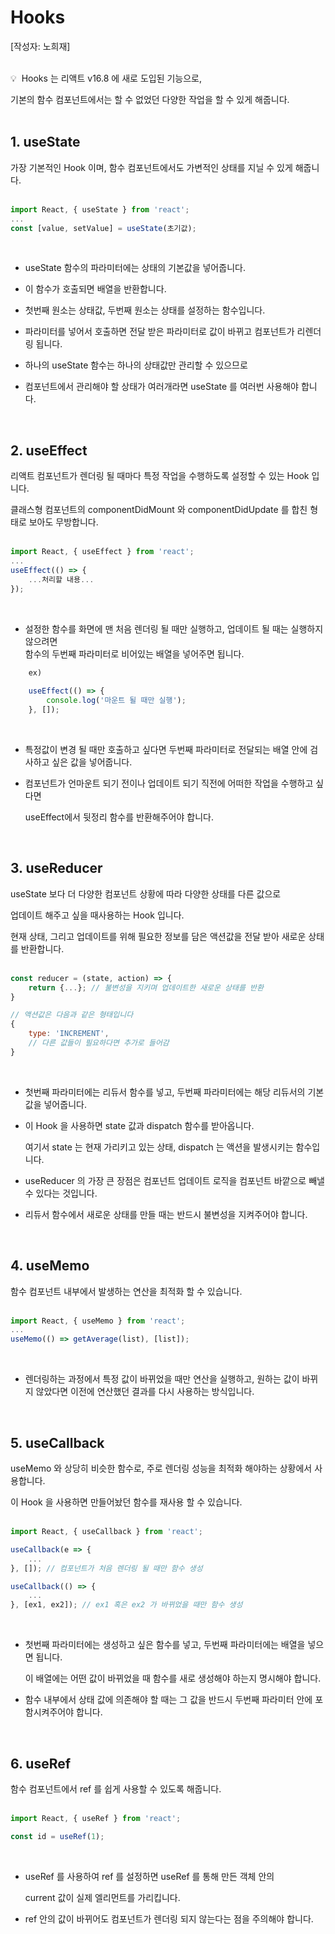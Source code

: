 # Hooks

[작성자: 노희재]
</br>
</br>

💡  Hooks 는 리액트 v16.8 에 새로 도입된 기능으로,

기본의 함수 컴포넌트에서는 할 수 없었던 다양한 작업을 할 수 있게 해줍니다.
</br>
</br>

## 1. useState

가장 기본적인 Hook 이며, 함수 컴포넌트에서도 가변적인 상태를 지닐 수 있게 해줍니다.
</br>
</br>

```jsx
import React, { useState } from 'react';
...
const [value, setValue] = useState(초기값);
```
</br>

- useState 함수의 파라미터에는 상태의 기본값을 넣어줍니다.

- 이 함수가 호출되면 배열을 반환합니다.
  
- 첫번째 원소는 상태값, 두번째 원소는 상태를 설정하는 함수입니다.
  
- 파라미터를 넣어서 호출하면 전달 받은 파라미터로 값이 바뀌고 컴포넌트가 리렌더링 됩니다.
  
- 하나의 useState 함수는 하나의 상태값만 관리할 수 있으므로
  
- 컴포넌트에서 관리해야 할 상태가 여러개라면 useState 를 여러번 사용해야 합니다.
</br>

## 2. useEffect

리액트 컴포넌트가 렌더링 될 때마다 특정 작업을 수행하도록 설정할 수 있는 Hook 입니다.

클래스형 컴포넌트의 componentDidMount 와 componentDidUpdate 를 합친 형태로 보아도 무방합니다.
</br>
</br>
```jsx
import React, { useEffect } from 'react';
...
useEffect(() => {
	...처리할 내용...
});
```
</br>

- 설정한 함수를 화면에 맨 처음 렌더링 될 때만 실행하고, 업데이트 될 때는 실행하지 않으려면</br>함수의 두번째 파라미터로 비어있는 배열을 넣어주면 됩니다.
    
```jsx
    ex)
    
    useEffect(() => {
    	console.log('마운트 될 때만 실행');
    }, []);
```
    
</br>

- 특정값이 변경 될 때만 호출하고 싶다면 두번째 파라미터로 전달되는 배열 안에 검사하고 싶은 값을 넣어줍니다.
    
- 컴포넌트가 언마운트 되기 전이나 업데이트 되기 직전에 어떠한 작업을 수행하고 싶다면
    
    useEffect에서 뒷정리 함수를 반환해주어야 합니다.
    
</br>

## 3. useReducer

useState 보다 더 다양한 컴포넌트 상황에 따라 다양한 상태를 다른 값으로

업데이트 해주고 싶을 때사용하는 Hook 입니다.

현재 상태, 그리고 업데이트를 위해 필요한 정보를 담은 액션값을 전달 받아 새로운 상태를 반환합니다.
</br>
</br>

```jsx
const reducer = (state, action) => {
	return {...}; // 불변성을 지키며 업데이트한 새로운 상태를 반환
}

// 액션값은 다음과 같은 형태입니다
{
	type: 'INCREMENT',
	// 다른 값들이 필요하다면 추가로 들어감
}
```
</br>

- 첫번째 파라미터에는 리듀서 함수를 넣고, 두번째 파라미터에는 해당 리듀서의 기본값을 넣어줍니다.
- 이 Hook 을 사용하면 state 값과 dispatch 함수를 받아옵니다.
    
    여기서 state 는 현재 가리키고 있는 상태, dispatch 는 액션을 발생시키는 함수입니다.
    
- useReducer 의 가장 큰 장점은 컴포넌트 업데이트 로직을 컴포넌트 바깥으로 빼낼 수 있다는 것입니다.
- 리듀서 함수에서 새로운 상태를 만들 때는 반드시 불변성을 지켜주어야 합니다.

</br>

## 4. useMemo

함수 컴포넌트 내부에서 발생하는 연산을 최적화 할 수 있습니다.
</br>
</br>

```jsx
import React, { useMemo } from 'react';
...
useMemo(() => getAverage(list), [list]);
```

</br>

- 렌더링하는 과정에서 특정 값이 바뀌었을 때만 연산을 실행하고,
원하는 값이 바뀌지 않았다면 이전에 연산했던 결과를 다시 사용하는 방식입니다.

</br>

## 5. useCallback

useMemo 와 상당히 비슷한 함수로, 주로 렌더링 성능을 최적화 해야하는 상황에서 사용합니다.

이 Hook 을 사용하면 만들어놨던 함수를 재사용 할 수 있습니다.
</br>
</br>

```jsx
import React, { useCallback } from 'react';

useCallback(e => {
	...
}, []); // 컴포넌트가 처음 렌더링 될 때만 함수 생성

useCallback(() => {
	...
}, [ex1, ex2]); // ex1 혹은 ex2 가 바뀌었을 때만 함수 생성
```

</br>

- 첫번째 파라미터에는 생성하고 싶은 함수를 넣고, 두번째 파라미터에는 배열을 넣으면 됩니다.
    
    이 배열에는 어떤 값이 바뀌었을 때 함수를 새로 생성해야 하는지 명시해야 합니다.
    
- 함수 내부에서 상태 값에 의존해야 할 때는 그 값을 반드시 두번째 파라미터 안에 포함시켜주어야 합니다.

</br>

## 6. useRef

함수 컴포넌트에서 ref 를 쉽게 사용할 수 있도록 해줍니다.
</br>
</br>

```jsx
import React, { useRef } from 'react';

const id = useRef(1);
```
</br>

- useRef 를 사용하여 ref 를 설정하면 useRef 를 통해 만든 객체 안의
    
    current 값이 실제 엘리먼트를 가리킵니다.
    
- ref 안의 값이 바뀌어도 컴포넌트가 렌더링 되지 않는다는 점을 주의해야 합니다.


</br>
</br>
